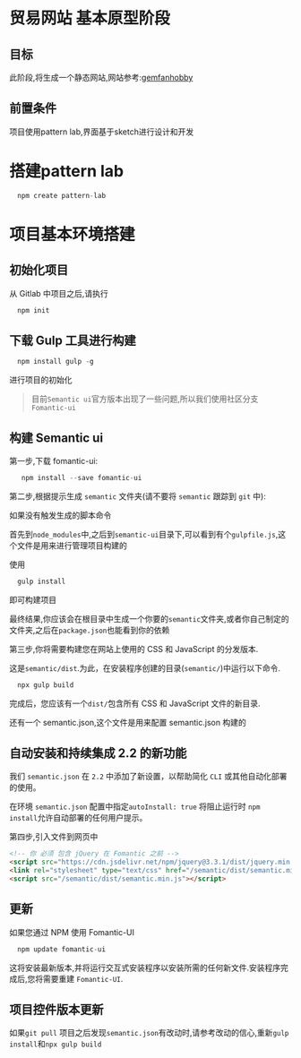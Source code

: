 # 贸易网站 基本原型阶段

## 目标

此阶段,将生成一个静态网站,网站参考:[gemfanhobby](http://www.gemfanhobby.com/)

## 前置条件

项目使用pattern lab,界面基于sketch进行设计和开发

# 搭建pattern lab


```javascript
  npm create pattern-lab
```

# 项目基本环境搭建

## 初始化项目

从 Gitlab 中项目之后,请执行

```javascript
  npm init
```

## 下载 Gulp 工具进行构建

```javascript
  npm install gulp -g
```

进行项目的初始化

> 目前`Semantic ui`官方版本出现了一些问题,所以我们使用社区分支`Fomantic-ui`

## 构建 Semantic ui

第一步,下载 fomantic-ui:

```javascript
   npm install --save fomantic-ui
```

第二步,根据提示生成 `semantic` 文件夹(请不要将 `semantic` 跟踪到 `git` 中):

如果没有触发生成的脚本命令

首先到`node_modules`中,之后到`semantic-ui`目录下,可以看到有个`gulpfile.js`,这个文件是用来进行管理项目构建的

使用

```javascript
  gulp install
```

即可构建项目

最终结果,你应该会在根目录中生成一个你要的`semantic`文件夹,或者你自己制定的文件夹,之后在`package.json`也能看到你的依赖

第三步,你将需要构建您在网站上使用的 CSS 和 JavaScript 的分发版本.

这是`semantic/dist`.为此，在安装程序创建的目录(`semantic/`)中运行以下命令.

```javascript
  npx gulp build
```

完成后，您应该有一个`dist/`包含所有 CSS 和 JavaScript 文件的新目录.

还有一个 semantic.json,这个文件是用来配置 semantic.json 构建的

## 自动安装和持续集成 2.2 的新功能

我们 `semantic.json` 在 `2.2` 中添加了新设置，以帮助简化 `CLI` 或其他自动化部署的使用。

在环境 `semantic.json` 配置中指定`autoInstall: true` 将阻止运行时 `npm install`允许自动部署的任何用户提示。

第四步,引入文件到网页中

```html
<!-- 你 必须 包含 jQuery 在 Fomantic 之前 -->
<script src="https://cdn.jsdelivr.net/npm/jquery@3.3.1/dist/jquery.min.js"></script>
<link rel="stylesheet" type="text/css" href="/semantic/dist/semantic.min.css" />
<script src="/semantic/dist/semantic.min.js"></script>
```

## 更新

如果您通过 NPM 使用 Fomantic-UI

```javascript
  npm update fomantic-ui
```

这将安装最新版本,并将运行交互式安装程序以安装所需的任何新文件.安装程序完成后,您将需要重建 `Fomantic-UI`.

## 项目控件版本更新

如果`git pull` 项目之后发现`semantic.json`有改动时,请参考改动的信心,重新`gulp install`和`npx gulp build`

